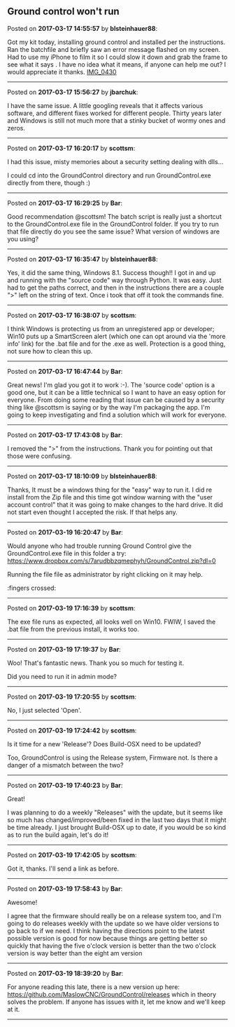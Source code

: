 ## Ground control won't run
Posted on **2017-03-17 14:55:57** by **blsteinhauer88**:

Got my kit today, installing ground control  and installed per the instructions. Ran the batchfile and briefly saw an error message flashed on my screen. Had to use my iPhone to film it so I could slow it down and grab the frame to see what it says .  I have no idea what it means, if anyone can help me out? I would appreciate it thanks.  [IMG_0430](//muut.com/u/maslowcnc/s3/:maslowcnc:90jt:img_0430.png.jpg)

---

Posted on **2017-03-17 15:56:27** by **jbarchuk**:

I have the same issue. A little googling reveals that it affects various software, and different fixes worked for different people. Thirty years later and Windows is still not much more that a stinky bucket of wormy ones and zeros.

---

Posted on **2017-03-17 16:20:17** by **scottsm**:

I had this issue, misty memories about a security setting dealing with dlls... 

 I could cd into the GroundControl directory and run GroundControl.exe directly from there, though :)

---

Posted on **2017-03-17 16:29:25** by **Bar**:

Good recommendation @scottsm! The batch script is really just a shortcut to the GroundControl.exe file in the GroundControl folder. If you try to run that file directly do you see the same issue? What version of windows are you using?

---

Posted on **2017-03-17 16:35:47** by **blsteinhauer88**:

Yes, it did the same thing, Windows 8.1.  Success though!!  I got in and up and running with the "source code" way through Python.  It was easy.  Just had to get the paths correct, and then in the instructions there are a couple ">" left on the string of text.  Once i took that off it took the commands fine.

---

Posted on **2017-03-17 16:38:07** by **scottsm**:

I think Windows is protecting us from an unregistered app or developer; Win10 puts up a SmartScreen alert (which one can opt around via the 'more info' link) for the .bat file and for the .exe as well. Protection is a good thing, not sure how to clean this up.

---

Posted on **2017-03-17 16:47:44** by **Bar**:

Great news! I'm glad you got it to work :-). The 'source code' option is a good one, but it can be a little technical so I want to have an easy option for everyone. From doing some reading that issue can be caused by a security thing like @scottsm is saying or by the way I'm packaging the app. I'm going to keep investigating and find a solution which will work for everyone.

---

Posted on **2017-03-17 17:43:08** by **Bar**:

I removed the ">" from the instructions. Thank you for pointing out that those were confusing.

---

Posted on **2017-03-17 18:10:09** by **blsteinhauer88**:

Thanks, It must be a windows thing for the "easy" way to run it.  I did re install from the Zip file and this time got window warning with the "user account control" that it was going to make changes to the hard drive.  It did not start even thought I accepted the risk.  If that helps any.

---

Posted on **2017-03-19 16:20:47** by **Bar**:

Would anyone who had trouble running Ground Control give the GroundControl.exe file in this folder a try: https://www.dropbox.com/s/7arudbbzqmephyh/GroundControl.zip?dl=0 



Running the file file as administrator by right clicking on it may help.



:fingers crossed:

---

Posted on **2017-03-19 17:16:39** by **scottsm**:

The exe file runs as expected, all looks well on Win10. FWIW, I saved the .bat file from the previous install, it works too.

---

Posted on **2017-03-19 17:19:37** by **Bar**:

Woo! That's fantastic news. Thank you so much for testing it.



Did you need to run it in admin mode?

---

Posted on **2017-03-19 17:20:55** by **scottsm**:

No, I just selected 'Open'.

---

Posted on **2017-03-19 17:24:42** by **scottsm**:

Is it time for a new 'Release'? Does Build-OSX need to be updated? 

Too, GroundControl is using the Release system, Firmware not. Is there a danger of a mismatch between the two?

---

Posted on **2017-03-19 17:40:23** by **Bar**:

Great!



I was planning to do a weekly "Releases" with the update, but it seems like so much has changed/improved/been fixed in the last two days that it might be time already. I just brought Build-OSX up to date, if you would be so kind as to run the build again, let's do it!

---

Posted on **2017-03-19 17:42:05** by **scottsm**:

Got it, thanks. I'll send a link as before.

---

Posted on **2017-03-19 17:58:43** by **Bar**:

Awesome!



I agree that the firmware should really be on a release system too, and I'm going to do releases weekly with the update so we have older versions to go back to if we need.  I think having the directions point to the latest possible version is good for now because things are getting better so quickly that having the five o'clock version is better than the two o'clock version is way better than the eight am version

---

Posted on **2017-03-19 18:39:20** by **Bar**:

For anyone reading this late, there is a new version up here: https://github.com/MaslowCNC/GroundControl/releases which in theory solves the problem. If anyone has issues with it, let me know and we'll keep at it.

---

